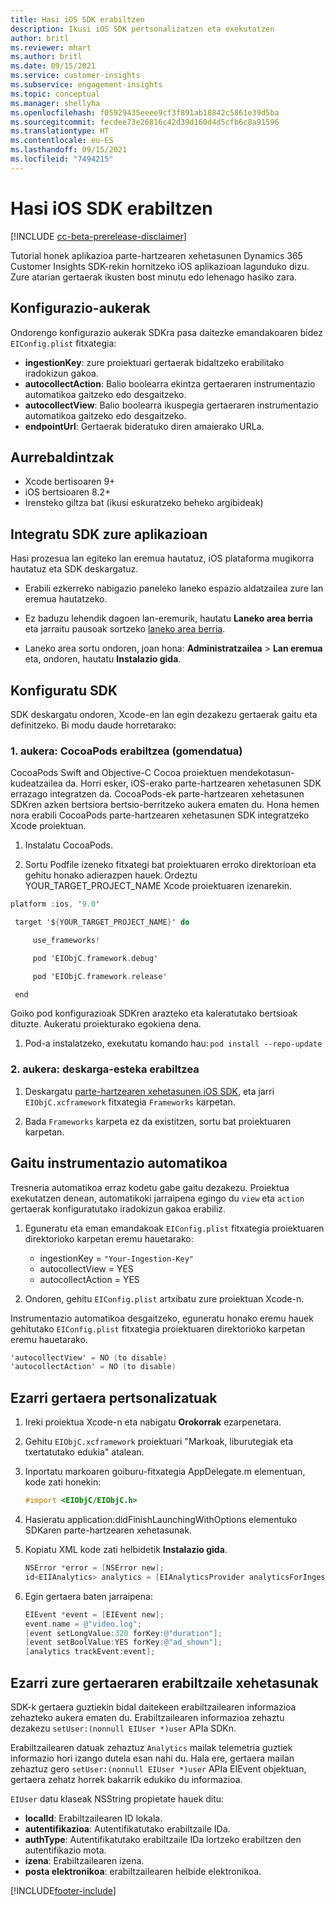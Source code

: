 ```yaml
---
title: Hasi iOS SDK erabiltzen
description: Ikusi iOS SDK pertsonalizatzen eta exekutatzen
author: britl
ms.reviewer: mhart
ms.author: britl
ms.date: 09/15/2021
ms.service: customer-insights
ms.subservice: engagement-insights
ms.topic: conceptual
ms.manager: shellyha
ms.openlocfilehash: f05929435eeee9cf3f891ab18842c5861e39d5ba
ms.sourcegitcommit: fecdee73e26816c42d39d160d4d5cfb6c8a91596
ms.translationtype: HT
ms.contentlocale: eu-ES
ms.lasthandoff: 09/15/2021
ms.locfileid: "7494215"
---
```

# <a name="get-started-with-the-ios-sdk"></a>Hasi iOS SDK erabiltzen

[!INCLUDE [cc-beta-prerelease-disclaimer](includes/cc-beta-prerelease-disclaimer.md)]

Tutorial honek aplikazioa parte-hartzearen xehetasunen Dynamics 365 Customer Insights SDK-rekin hornitzeko iOS aplikazioan lagunduko dizu. Zure atarian gertaerak ikusten bost minutu edo lehenago hasiko zara.

## <a name="configuration-options"></a>Konfigurazio-aukerak

Ondorengo konfigurazio aukerak SDKra pasa daitezke emandakoaren bidez `EIConfig.plist` fitxategia:

- **ingestionKey**: zure proiektuari gertaerak bidaltzeko erabilitako iradokizun gakoa.
- **autocollectAction**: Balio boolearra ekintza gertaeraren instrumentazio automatikoa gaitzeko edo desgaitzeko.
- **autocollectView**: Balio boolearra ikuspegia gertaeraren instrumentazio automatikoa gaitzeko edo desgaitzeko.
- **endpointUrl**: Gertaerak bideratuko diren amaierako URLa.

## <a name="prerequisites"></a>Aurrebaldintzak

- Xcode bertisoaren 9+
- iOS bertsioaren 8.2+
- Irensteko giltza bat (ikusi eskuratzeko beheko argibideak)

## <a name="integrate-the-sdk-into-your-application"></a>Integratu SDK zure aplikazioan

Hasi prozesua lan egiteko lan eremua hautatuz, iOS plataforma mugikorra hautatuz eta SDK deskargatuz.

- Erabili ezkerreko nabigazio paneleko laneko espazio aldatzailea zure lan eremua hautatzeko.

- Ez baduzu lehendik dagoen lan-eremurik, hautatu **Laneko area berria** eta jarraitu pausoak sortzeko [laneko area berria](create-workspace.md).

- Laneko area sortu ondoren, joan hona: **Administratzailea** > **Lan eremua** eta, ondoren, hautatu **Instalazio gida**.

## <a name="configure-the-sdk"></a>Konfiguratu SDK

SDK deskargatu ondoren, Xcode-en lan egin dezakezu gertaerak gaitu eta definitzeko. Bi modu daude horretarako:

### <a name="option-1-using-cocoapods-recommended"></a>1. aukera: CocoaPods erabiltzea (gomendatua)
CocoaPods Swift and Objective-C Cocoa proiektuen mendekotasun-kudeatzailea da. Horri esker, iOS-erako parte-hartzearen xehetasunen SDK errazago integratzen da. CocoaPods-ek parte-hartzearen xehetasunen SDKren azken bertsiora bertsio-berritzeko aukera ematen du. Hona hemen nora erabili CocoaPods parte-hartzearen xehetasunen SDK integratzeko Xcode proiektuan. 

1. Instalatu CocoaPods. 

1. Sortu Podfile izeneko fitxategi bat proiektuaren erroko direktorioan eta gehitu honako adierazpen hauek. Ordeztu YOUR_TARGET_PROJECT_NAME Xcode proiektuaren izenarekin. 
```objectivec
platform :ios, '9.0'  

 target '${YOUR_TARGET_PROJECT_NAME}' do 

     use_frameworks!   

     pod 'EIObjC.framework.debug' 

     pod 'EIObjC.framework.release' 

 end 
```
Goiko pod konfigurazioak SDKren arazteko eta kaleratutako bertsioak dituzte. Aukeratu proiekturako egokiena dena.

1. Pod-a instalatzeko, exekutatu komando hau: `pod install --repo-update `

### <a name="option-2-using-download-link"></a>2. aukera: deskarga-esteka erabiltzea

1. Deskargatu [parte-hartzearen xehetasunen iOS SDK](https://download.pi.dynamics.com/sdk/EI-SDKs/ei-ios-sdk.zip), eta jarri `EIObjC.xcframework` fitxategia `Frameworks` karpetan.

1. Bada `Frameworks` karpeta ez da existitzen, sortu bat proiektuaren karpetan.

## <a name="enable-auto-instrumentation"></a>Gaitu instrumentazio automatikoa
 
Tresneria automatikoa erraz kodetu gabe gaitu dezakezu. Proiektua exekutatzen denean, automatikoki jarraipena egingo du `view` eta `action` gertaerak konfiguratutako iradokizun gakoa erabiliz. 

1. Eguneratu eta eman emandakoak `EIConfig.plist` fitxategia proiektuaren direktorioko karpetan eremu hauetarako:
    - ingestionKey = `"Your-Ingestion-Key"`
    - autocollectView = YES
    - autocollectAction = YES

2. Ondoren, gehitu `EIConfig.plist` artxibatu zure proiektuan Xcode-n. 



Instrumentazio automatikoa desgaitzeko, eguneratu honako eremu hauek gehitutako `EIConfig.plist` fitxategia proiektuaren direktorioko karpetan eremu hauetarako. 

```objectivec
'autocollectView' = NO (to disable)
'autocollectAction' = NO (to disable)
```


## <a name="implement-custom-events"></a>Ezarri gertaera pertsonalizatuak

1. Ireki proiektua Xcode-n eta nabigatu **Orokorrak** ezarpenetara. 
1. Gehitu `EIObjC.xcframework` proiektuari "Markoak, liburutegiak eta txertatutako edukia" atalean.

1. Inportatu markoaren goiburu-fitxategia AppDelegate.m elementuan, kode zati honekin:

    ```objectivec
    #import <EIObjC/EIObjC.h>
    ```

1. Hasieratu application:didFinishLaunchingWithOptions elementuko SDKaren parte-hartzearen xehetasunak.
1. Kopiatu XML kode zati helbidetik **Instalazio gida**.

    ```objectivec
    NSError *error = [NSError new];
    id<EIIAnalytics> analytics = [EIAnalyticsProvider analyticsForIngestionKey:nil error:&error];
    ```

1. Egin gertaera baten jarraipena:

    ```objectivec
    EIEvent *event = [EIEvent new];
    event.name = @"video.log";
    [event setLongValue:320 forKey:@"duration"];
    [event setBoolValue:YES forKey:@"ad_shown"];
    [analytics trackEvent:event];
    ```

## <a name="set-user-details-for-your-event"></a>Ezarri zure gertaeraren erabiltzaile xehetasunak

SDK-k gertaera guztiekin bidal daitekeen erabiltzailearen informazioa zehazteko aukera ematen du. Erabiltzailearen informazioa zehaztu dezakezu `setUser:(nonnull EIUser *)user` APIa SDKn.

Erabiltzailearen datuak zehaztuz `Analytics` mailak telemetria guztiek informazio hori izango dutela esan nahi du. Hala ere, gertaera mailan zehaztuz gero `setUser:(nonnull EIUser *)user` APIa EIEvent objektuan, gertaera zehatz horrek bakarrik edukiko du informazioa.

`EIUser` datu klaseak NSString propietate hauek ditu:

- **localId**: Erabiltzailearen ID lokala.
- **autentifikazioa**: Autentifikatutako erabiltzaile IDa.
- **authType**: Autentifikatutako erabiltzaile IDa lortzeko erabiltzen den autentifikazio mota.
- **izena**: Erabiltzailearen izena.
- **posta elektronikoa**: erabiltzailearen helbide elektronikoa.


[!INCLUDE[footer-include](../includes/footer-banner.md)]
